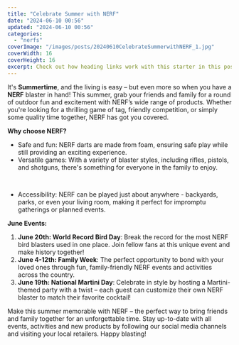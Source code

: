 ```yaml
---
title: "Celebrate Summer with NERF"
date: "2024-06-10 00:56"
updated: "2024-06-10 00:56"
categories:
  - "nerfs"
coverImage: "/images/posts/20240610CelebrateSummerwithNERF_1.jpg"
coverWidth: 16
coverHeight: 16
excerpt: Check out how heading links work with this starter in this post.
---
```


<script>
  import { base } from '$app/paths';
</script>


It's **Summertime**, and the living is easy – but even more so when you have a **NERF** blaster in hand! This summer, grab your friends and family for a round of outdoor fun and excitement with NERF’s wide range of products. Whether you're looking for a thrilling game of tag, friendly competition, or simply some quality time together, NERF has got you covered.

**Why choose NERF?**
- Safe and fun: NERF darts are made from foam, ensuring safe play while still providing an exciting experience.
- Versatile games: With a variety of blaster styles, including rifles, pistols, and shotguns, there's something for everyone in the family to enjoy.

<img class="cover-image" src="{base}/images/posts/20240610CelebrateSummerwithNERF_2.jpg" alt="" style="aspect-ratio: 16 / 16;" width="16" height="16">

- Accessibility: NERF can be played just about anywhere - backyards, parks, or even your living room, making it perfect for impromptu gatherings or planned events.

**June Events:**
1. **June 20th: World Record Bird Day**: Break the record for the most NERF bird blasters used in one place. Join fellow fans at this unique event and make history together!
2. **June 4-12th: Family Week**: The perfect opportunity to bond with your loved ones through fun, family-friendly NERF events and activities across the country.
3. **June 19th: National Martini Day**: Celebrate in style by hosting a Martini-themed party with a twist – each guest can customize their own NERF blaster to match their favorite cocktail!

Make this summer memorable with NERF – the perfect way to bring friends and family together for an unforgettable time. Stay up-to-date with all events, activities and new products by following our social media channels and visiting your local retailers. Happy blasting!